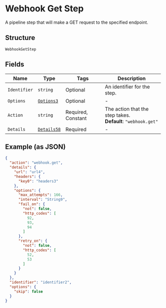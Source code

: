 
# Webhook Get Step

A pipeline step that will make a GET request to the specified endpoint.

## Structure

`WebhookGetStep`

## Fields

| Name | Type | Tags | Description |
|  --- | --- | --- | --- |
| `Identifier` | `string` | Optional | An identifier for the step. |
| `Options` | [`Options3`](../../doc/models/options-3.md) | Optional | - |
| `Action` | `string` | Required, Constant | The action that the step takes.<br>**Default**: `"webhook.get"` |
| `Details` | [`Details58`](../../doc/models/details-58.md) | Required | - |

## Example (as JSON)

```json
{
  "action": "webhook.get",
  "details": {
    "url": "url4",
    "headers": {
      "key0": "headers3"
    },
    "options": {
      "max_attempts": 166,
      "interval": "String9",
      "fail_on": {
        "not": false,
        "http_codes": [
          92,
          93,
          94
        ]
      },
      "retry_on": {
        "not": false,
        "http_codes": [
          52,
          53
        ]
      }
    }
  },
  "identifier": "identifier2",
  "options": {
    "skip": false
  }
}
```

